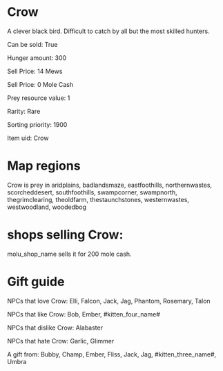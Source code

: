 # Crow

A clever black bird. Difficult to catch by all but the most skilled hunters.

Can be sold: True

Hunger amount: 300

Sell Price: 14 Mews

Sell Price: 0 Mole Cash

Prey resource value: 1

Rarity: Rare

Sorting priority: 1900

Item uid: Crow

# Map regions

Crow is prey in aridplains, badlandsmaze, eastfoothills, northernwastes, scorcheddesert, southfoothills, swampcorner, swampnorth, thegrimclearing, theoldfarm, thestaunchstones, westernwastes, westwoodland, woodedbog

# shops selling Crow:

molu_shop_name sells it for 200 mole cash.

# Gift guide

NPCs that love Crow: Elli, Falcon, Jack, Jag, Phantom, Rosemary, Talon

NPCs that like Crow: Bob, Ember, #kitten_four_name#

NPCs that dislike Crow: Alabaster

NPCs that hate Crow: Garlic, Glimmer

A gift from: Bubby, Champ, Ember, Fliss, Jack, Jag, #kitten_three_name#, Umbra